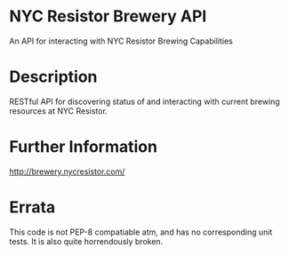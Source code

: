 NYC Resistor Brewery API
========================

An API for interacting with NYC Resistor Brewing Capabilities

Description
===========

RESTful API for discovering status of and interacting with current 
brewing resources at NYC Resistor.

Further Information
===================

http://brewery.nycresistor.com/

Errata
======

This code is not PEP-8 compatiable atm, and has no 
corresponding unit tests.  It is also quite horrendously broken.
